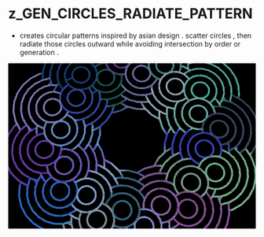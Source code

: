 # z_GEN_CIRCLES_RADIATE_PATTERN
- creates circular patterns inspired by asian design . scatter circles , then radiate those circles outward while avoiding intersection by order or generation . 

![z_GEN_CIRCLES_RADIATE_PATTERN](https://raw.githubusercontent.com/CorvaeOboro/zenv/master/hip/z_GEN_CIRCLES_RADIATE_PATTERN/z_GEN_CIRCLES_RADIATE_PATTERN_thumb.jpg?raw=true "z_GEN_CIRCLES_RADIATE_PATTERN")


